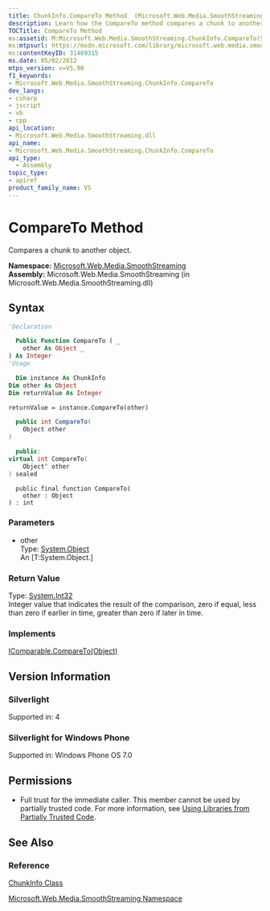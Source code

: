 ```yaml
---
title: ChunkInfo.CompareTo Method  (Microsoft.Web.Media.SmoothStreaming)
description: Learn how the CompareTo method compares a chunk to another object.
TOCTitle: CompareTo Method
ms:assetid: M:Microsoft.Web.Media.SmoothStreaming.ChunkInfo.CompareTo(System.Object)
ms:mtpsurl: https://msdn.microsoft.com/library/microsoft.web.media.smoothstreaming.chunkinfo.compareto(v=VS.90)
ms:contentKeyID: 31469315
ms.date: 05/02/2012
mtps_version: v=VS.90
f1_keywords:
- Microsoft.Web.Media.SmoothStreaming.ChunkInfo.CompareTo
dev_langs:
- csharp
- jscript
- vb
- cpp
api_location:
- Microsoft.Web.Media.SmoothStreaming.dll
api_name:
- Microsoft.Web.Media.SmoothStreaming.ChunkInfo.CompareTo
api_type:
  - Assembly
topic_type:
- apiref
product_family_name: VS
---
```


# CompareTo Method

Compares a chunk to another object.

**Namespace:**  [Microsoft.Web.Media.SmoothStreaming](microsoft-web-media-smoothstreaming-namespace_1.md)  
**Assembly:**  Microsoft.Web.Media.SmoothStreaming (in Microsoft.Web.Media.SmoothStreaming.dll)

## Syntax

```vb
'Declaration

  Public Function CompareTo ( _
    other As Object _
) As Integer
'Usage

  Dim instance As ChunkInfo
Dim other As Object
Dim returnValue As Integer

returnValue = instance.CompareTo(other)
```

```csharp
  public int CompareTo(
    Object other
)
```

```cpp
  public:
virtual int CompareTo(
    Object^ other
) sealed
```

```jscript
  public final function CompareTo(
    other : Object
) : int
```

### Parameters

  - other  
    Type: [System.Object](https://msdn.microsoft.com/library/e5kfa45b)  
    An \[T:System.Object.\]  

### Return Value

Type: [System.Int32](https://msdn.microsoft.com/library/td2s409d)  
Integer value that indicates the result of the comparison, zero if equal, less than zero if earlier in time, greater than zero if later in time.  

### Implements

[IComparable.CompareTo(Object)](https://msdn.microsoft.com/library/4ah99705)  

## Version Information

### Silverlight

Supported in: 4  

### Silverlight for Windows Phone

Supported in: Windows Phone OS 7.0  

## Permissions

  - Full trust for the immediate caller. This member cannot be used by partially trusted code. For more information, see [Using Libraries from Partially Trusted Code](https://msdn.microsoft.com/library/8skskf63).

## See Also

### Reference

[ChunkInfo Class](chunkinfo-class-microsoft-web-media-smoothstreaming_1.md)

[Microsoft.Web.Media.SmoothStreaming Namespace](microsoft-web-media-smoothstreaming-namespace_1.md)
